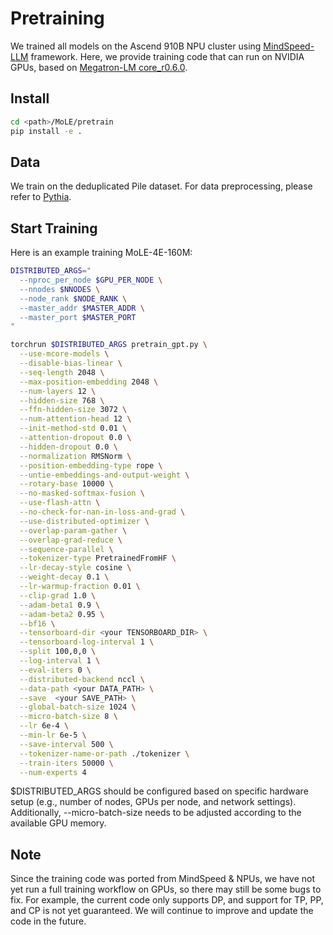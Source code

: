 # Pretraining

We trained all models on the Ascend 910B NPU cluster using [MindSpeed-LLM](https://gitee.com/ascend/MindSpeed-LLM) framework. Here, we provide training code that can run on NVIDIA GPUs, based on [Megatron-LM core_r0.6.0](https://github.com/NVIDIA/Megatron-LM/tree/core_r0.6.0).

## Install

```bash
cd <path>/MoLE/pretrain
pip install -e .
```

## Data 

We train on the deduplicated Pile dataset. For data preprocessing, please refer to [Pythia](https://github.com/EleutherAI/pythia?tab=readme-ov-file#reproducing-training).

## Start Training
Here is an example training MoLE-4E-160M:
```bash
DISTRIBUTED_ARGS="
  --nproc_per_node $GPU_PER_NODE \
  --nnodes $NNODES \
  --node_rank $NODE_RANK \
  --master_addr $MASTER_ADDR \
  --master_port $MASTER_PORT
"

torchrun $DISTRIBUTED_ARGS pretrain_gpt.py \
  --use-mcore-models \
  --disable-bias-linear \
  --seq-length 2048 \
  --max-position-embedding 2048 \
  --num-layers 12 \
  --hidden-size 768 \
  --ffn-hidden-size 3072 \
  --num-attention-head 12 \
  --init-method-std 0.01 \
  --attention-dropout 0.0 \
  --hidden-dropout 0.0 \
  --normalization RMSNorm \
  --position-embedding-type rope \
  --untie-embeddings-and-output-weight \
  --rotary-base 10000 \
  --no-masked-softmax-fusion \
  --use-flash-attn \
  --no-check-for-nan-in-loss-and-grad \
  --use-distributed-optimizer \
  --overlap-param-gather \
  --overlap-grad-reduce \
  --sequence-parallel \
  --tokenizer-type PretrainedFromHF \
  --lr-decay-style cosine \
  --weight-decay 0.1 \
  --lr-warmup-fraction 0.01 \
  --clip-grad 1.0 \
  --adam-beta1 0.9 \
  --adam-beta2 0.95 \
  --bf16 \
  --tensorboard-dir <your TENSORBOARD_DIR> \
  --tensorboard-log-interval 1 \
  --split 100,0,0 \
  --log-interval 1 \
  --eval-iters 0 \
  --distributed-backend nccl \
  --data-path <your DATA_PATH> \
  --save  <your SAVE_PATH> \
  --global-batch-size 1024 \
  --micro-batch-size 8 \
  --lr 6e-4 \
  --min-lr 6e-5 \
  --save-interval 500 \
  --tokenizer-name-or-path ./tokenizer \
  --train-iters 50000 \
  --num-experts 4
```
$DISTRIBUTED_ARGS should be configured based on  specific hardware setup (e.g., number of nodes, GPUs per node, and network settings). Additionally, --micro-batch-size needs to be adjusted according to the available GPU memory.


## Note
Since the training code was ported from MindSpeed & NPUs, we have not yet run a full training workflow on GPUs, so there may still be some bugs to fix. For example, the current code only supports DP, and support for TP, PP, and CP is not yet guaranteed. We will continue to improve and update the code in the future.
